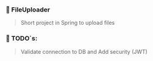 ### 📘 FileUploader
> Short project in Spring to upload files

### 🔧 TODO´s:
> Validate connection to DB and Add security (JWT) 

